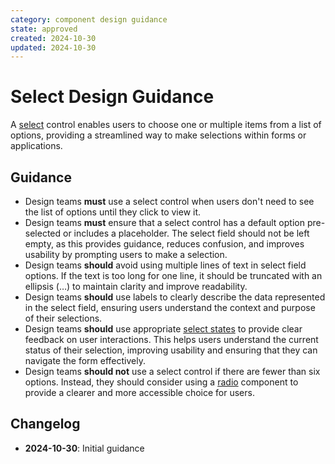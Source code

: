 ```yaml
---
category: component design guidance
state: approved
created: 2024-10-30
updated: 2024-10-30
---
```


# Select Design Guidance

A [select](https://clarity.design/documentation/select) control enables users to choose one or multiple items from a list of options, providing a streamlined way to make selections within forms or applications.

## Guidance

- Design teams **must** use a select control when users don't need to see the list of options until they click to view it.
- Design teams **must** ensure that a select control has a default option pre-selected or includes a placeholder. The select field should not be left empty, as this provides guidance, reduces confusion, and improves usability by prompting users to make a selection.
- Design teams **should** avoid using multiple lines of text in select field options. If the text is too long for one line, it should be truncated with an ellipsis (…) to maintain clarity and improve readability.
- Design teams **should** use labels to clearly describe the data represented in the select field, ensuring users understand the context and purpose of their selections.
- Design teams **should** use appropriate [select states](https://clarity.design/documentation/select#states) to provide clear feedback on user interactions. This helps users understand the current status of their selection, improving usability and ensuring that they can navigate the form effectively.
- Design teams **should not** use a select control if there are fewer than six options. Instead, they should consider using a [radio](https://clarity.design/documentation/radio) component to provide a clearer and more accessible choice for users.

## Changelog

- **2024-10-30**: Initial guidance
